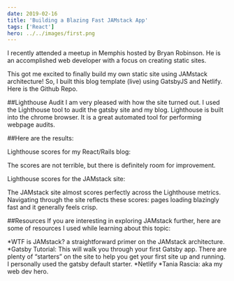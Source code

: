 ```yaml
---
date: 2019-02-16
title: 'Building a Blazing Fast JAMstack App'
tags: ['React']
hero: ../../images/first.png
---
```


I recently attended a meetup in Memphis hosted by Bryan Robinson. He is an accomplished web developer with a focus on creating static sites.

This got me excited to finally build my own static site using JAMstack architecture! So, I built this blog template (live) using GatsbyJS and Netlify. Here is the Github Repo.

##Lighthouse Audit
I am very pleased with how the site turned out. I used the Lighthouse tool to audit the gatsby site and my blog. Lighthouse is built into the chrome browser. It is a great automated tool for performing webpage audits.

##Here are the results:

Lighthouse scores for my React/Rails blog:

The scores are not terrible, but there is definitely room for improvement.

Lighthouse scores for the JAMstack site:

The JAMstack site almost scores perfectly across the Lighthouse metrics. Navigating through the site reflects these scores: pages loading blazingly fast and it generally feels crisp.

##Resources
If you are interesting in exploring JAMstack further, here are some of resources I used while learning about this topic:

*WTF is JAMstack? a straightforward primer on the JAMstack architecture.
*Gatsby Tutorial: This will walk you through your first Gatsby app. There are plenty of “starters” on the site to help you get your first site up and running. I personally used the gatsby default starter.
*Netlify
*Tania Rascia: aka my web dev hero.
